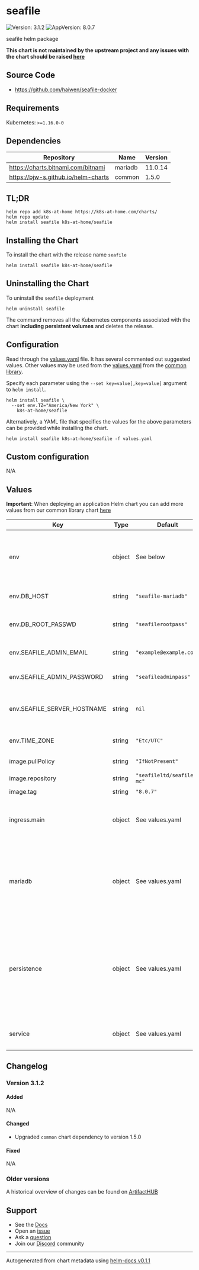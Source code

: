 # seafile

![Version: 3.1.2](https://img.shields.io/badge/Version-3.1.2-informational?style=flat-square) ![AppVersion: 8.0.7](https://img.shields.io/badge/AppVersion-8.0.7-informational?style=flat-square)

seafile helm package

**This chart is not maintained by the upstream project and any issues with the chart should be raised [here](https://github.com/k8s-at-home/charts/issues/new/choose)**

## Source Code

* <https://github.com/haiwen/seafile-docker>

## Requirements

Kubernetes: `>=1.16.0-0`

## Dependencies

| Repository | Name | Version |
|------------|------|---------|
| https://charts.bitnami.com/bitnami | mariadb | 11.0.14 |
| https://bjw-s.github.io/helm-charts | common | 1.5.0 |

## TL;DR

```console
helm repo add k8s-at-home https://k8s-at-home.com/charts/
helm repo update
helm install seafile k8s-at-home/seafile
```

## Installing the Chart

To install the chart with the release name `seafile`

```console
helm install seafile k8s-at-home/seafile
```

## Uninstalling the Chart

To uninstall the `seafile` deployment

```console
helm uninstall seafile
```

The command removes all the Kubernetes components associated with the chart **including persistent volumes** and deletes the release.

## Configuration

Read through the [values.yaml](./values.yaml) file. It has several commented out suggested values.
Other values may be used from the [values.yaml](https://github.com/k8s-at-home/library-charts/tree/main/charts/stable/common/values.yaml) from the [common library](https://github.com/k8s-at-home/library-charts/tree/main/charts/stable/common).

Specify each parameter using the `--set key=value[,key=value]` argument to `helm install`.

```console
helm install seafile \
  --set env.TZ="America/New York" \
    k8s-at-home/seafile
```

Alternatively, a YAML file that specifies the values for the above parameters can be provided while installing the chart.

```console
helm install seafile k8s-at-home/seafile -f values.yaml
```

## Custom configuration

N/A

## Values

**Important**: When deploying an application Helm chart you can add more values from our common library chart [here](https://github.com/k8s-at-home/library-charts/tree/main/charts/stable/common)

| Key | Type | Default | Description |
|-----|------|---------|-------------|
| env | object | See below | environment variables. See more environment variables in the [seafile documentation](https://manual.seafile.com/). |
| env.DB_HOST | string | `"seafile-mariadb"` | The hostname of your database |
| env.DB_ROOT_PASSWD | string | `"seafilerootpass"` | The root password for mysql (used for initial setup) |
| env.SEAFILE_ADMIN_EMAIL | string | `"example@example.com"` | The initial admin user's email |
| env.SEAFILE_ADMIN_PASSWORD | string | `"seafileadminpass"` | The initial admin user's password |
| env.SEAFILE_SERVER_HOSTNAME | string | `nil` | The hostname for the server (set to your ingress hostname) |
| env.TIME_ZONE | string | `"Etc/UTC"` | Set the container timezone |
| image.pullPolicy | string | `"IfNotPresent"` | image pull policy |
| image.repository | string | `"seafileltd/seafile-mc"` | image repository |
| image.tag | string | `"8.0.7"` | image tag |
| ingress.main | object | See values.yaml | Enable and configure ingress settings for the chart under this key. |
| mariadb | object | See values.yaml | Enable and configure mariadb database subchart under this key.    For more options see [mariadb chart documentation](https://github.com/bitnami/charts/tree/master/bitnami/mariadb) |
| persistence | object | See values.yaml | Configure persistence settings for the chart under this key. Note that `shared` is a reserved keyword in the common-chart, make sure you use a diffrent key for persistance. |
| service | object | See values.yaml | Configures service settings for the chart. |

## Changelog

### Version 3.1.2

#### Added

N/A

#### Changed

* Upgraded `common` chart dependency to version 1.5.0

#### Fixed

N/A

### Older versions

A historical overview of changes can be found on [ArtifactHUB](https://artifacthub.io/packages/helm/k8s-at-home/seafile?modal=changelog)

## Support

- See the [Docs](https://docs.k8s-at-home.com/our-helm-charts/getting-started/)
- Open an [issue](https://github.com/k8s-at-home/charts/issues/new/choose)
- Ask a [question](https://github.com/k8s-at-home/organization/discussions)
- Join our [Discord](https://discord.gg/sTMX7Vh) community

----------------------------------------------
Autogenerated from chart metadata using [helm-docs v0.1.1](https://github.com/k8s-at-home/helm-docs/releases/v0.1.1)
